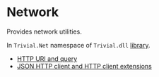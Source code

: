 # Network

Provides network utilities.

In `Trivial.Net` namespace of `Trivial.dll` [library](../).

- [HTTP URI and query](./uri)
- [JSON HTTP client and HTTP client extensions](./http-client)
